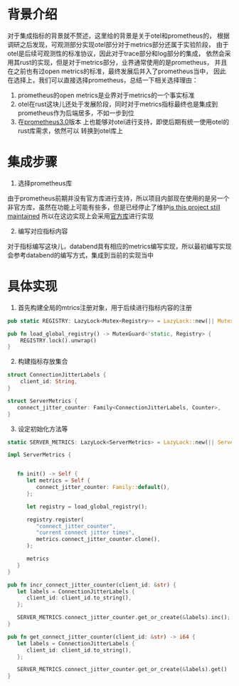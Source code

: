 # 背景介绍
对于集成指标的背景就不赘述，这里给的背景是关于otel和prometheus的，
根据调研之后发现，可观测部分实现otel部分对于metrics部分还属于实验阶段，
由于otel是后续可观测性的标准协议，因此对于trace部分和log部分的集成，
依然会采用其rust的实现，但是对于metrics部分，业界通常使用的是prometheus，
并且在之前也有过open metrics的标准，最终发展后并入了prometheus当中，
因此在选择上，我们可以直接选择prometheus，总结一下相关选择理由：
1. prometheus的open metrics是业界对于metrics的一个事实标准
2. otel在rust这块儿还处于发展阶段，同时对于metrics指标最终也是集成到
   prometheus作为后端居多，不如一步到位
3. 在[prometheus3.0](https://github.com/prometheus/prometheus/releases/tag/v3.0.0)版本
上也能够对otel进行支持，即使后期有统一使用otel的rust库需求，依然可以
转换到otel库上

# 集成步骤
1. 选择prometheus库

由于prometheus前期并没有官方库进行支持，所以项目内部现在使用的是另一个
非官方库，虽然在功能上可能有些多，但是已经停止了维护[is this project still maintained](https://github.com/tikv/rust-prometheus/issues/530)
所以在这边实现上会采用[官方库](https://github.com/prometheus/client_rust)进行实现

2. 编写对应指标内容

对于指标编写这块儿，databend具有相应的metrics编写实现，所以最初编写实现
会参考databend的编写方式，集成到当前的实现当中

# 具体实现

1. 首先构建全局的mtrics注册对象，用于后续进行指标内容的注册
```rust
pub static REGISTRY: LazyLock<Mutex<Registry>> = LazyLock::new(|| Mutex::new(Registry::default()));

pub fn load_global_registry() -> MutexGuard<'static, Registry> {
    REGISTRY.lock().unwrap()
}
```
2. 构建指标存放集合
```rust
struct ConnectionJitterLabels {
    client_id: String,
}

struct ServerMetrics {
   connect_jitter_counter: Family<ConnectionJitterLabels, Counter>,
}

```
3. 设定初始化方法等

```rust
static SERVER_METRICS: LazyLock<ServerMetrics> = LazyLock::new(|| ServerMetrics::init());

impl ServerMetrics {


   fn init() -> Self {
      let metrics = Self {
         connect_jitter_counter: Family::default(),
      };

      let registry = load_global_registry();

      registry.register(
         "connect_jitter_counter",
         "current connect jitter times",
         metrics.connect_jitter_counter.clone(),
      );

      metrics
   }
}

pub fn incr_connect_jitter_counter(client_id: &str) {
   let labels = ConnectionJitterLabels {
      client_id: client_id.to_string(),
   };

   SERVER_METRICS.connect_jitter_counter.get_or_create(&labels).inc();
}

pub fn get_connect_jitter_counter(client_id: &str) -> i64 {
   let labels = ConnectionJitterLabels {
      client_id: client_id.to_string(),
   };

   SERVER_METRICS.connect_jitter_counter.get_or_create(&labels).get()
}
```
